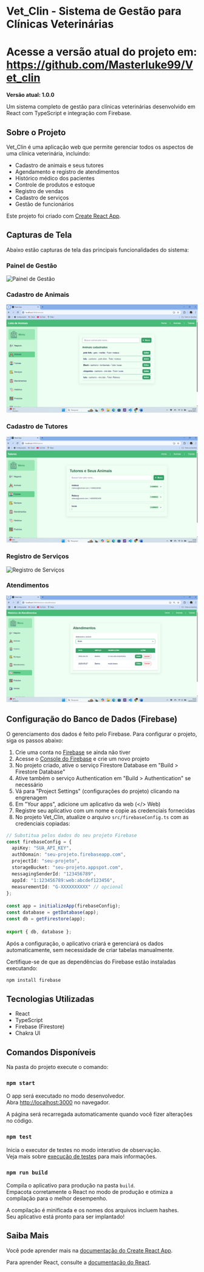 # Vet_Clin - Sistema de Gestão para Clínicas Veterinárias
# Acesse a versão atual do projeto em: https://github.com/Masterluke99/Vet_clin

**Versão atual: 1.0.0**

Um sistema completo de gestão para clínicas veterinárias desenvolvido em React com TypeScript e integração com Firebase.

## Sobre o Projeto

Vet_Clin é uma aplicação web que permite gerenciar todos os aspectos de uma clínica veterinária, incluindo:

- Cadastro de animais e seus tutores
- Agendamento e registro de atendimentos
- Histórico médico dos pacientes
- Controle de produtos e estoque
- Registro de vendas
- Cadastro de serviços
- Gestão de funcionários

Este projeto foi criado com [Create React App](https://github.com/facebook/create-react-app).

## Capturas de Tela

Abaixo estão capturas de tela das principais funcionalidades do sistema:

### Painel de Gestão

![Painel de Gestão](screenshots/painel%20de%20gestão.png)

### Cadastro de Animais

![Cadastro de Animais](./screenshots/cadastro%20de%20animais.png)

### Cadastro de Tutores

![Cadastro de Tutores](./screenshots/cadastro%20de%20tutores.png)

### Registro de Serviços

![Registro de Serviços](./screenshots/registro%20de%20serviços.png)

### Atendimentos

![Atendimentos](./screenshots/atendimentos.png)

## Configuração do Banco de Dados (Firebase)

O gerenciamento dos dados é feito pelo Firebase. Para configurar o projeto, siga os passos abaixo:

1. Crie uma conta no [Firebase](https://firebase.google.com/) se ainda não tiver
2. Acesse o [Console do Firebase](https://console.firebase.google.com/) e crie um novo projeto
3. No projeto criado, ative o serviço Firestore Database em "Build > Firestore Database"
4. Ative também o serviço Authentication em "Build > Authentication" se necessário
5. Vá para "Project Settings" (configurações do projeto) clicando na engrenagem
6. Em "Your apps", adicione um aplicativo da web (</> Web)
7. Registre seu aplicativo com um nome e copie as credenciais fornecidas
8. No projeto Vet_Clin, atualize o arquivo `src/firebaseConfig.ts` com as credenciais copiadas:

```typescript
// Substitua pelos dados do seu projeto Firebase
const firebaseConfig = {
  apiKey: "SUA_API_KEY",
  authDomain: "seu-projeto.firebaseapp.com",
  projectId: "seu-projeto",
  storageBucket: "seu-projeto.appspot.com",
  messagingSenderId: "123456789",
  appId: "1:123456789:web:abcdef123456",
  measurementId: "G-XXXXXXXXXX" // opcional
};

const app = initializeApp(firebaseConfig);
const database = getDatabase(app);
const db = getFirestore(app);

export { db, database };
```

Após a configuração, o aplicativo criará e gerenciará os dados automaticamente, sem necessidade de criar tabelas manualmente.

Certifique-se de que as dependências do Firebase estão instaladas executando:

```bash
npm install firebase
```

## Tecnologias Utilizadas

- React
- TypeScript
- Firebase (Firestore)
- Chakra UI

## Comandos Disponíveis

Na pasta do projeto execute o comando:

### `npm start`

O app será executado no modo desenvolvedor.  
Abra [http://localhost:3000](http://localhost:3000) no navegador.

A página será recarregada automaticamente quando você fizer alterações no código.

### `npm test`

Inicia o executor de testes no modo interativo de observação.  
Veja mais sobre [execução de testes](https://facebook.github.io/create-react-app/docs/running-tests) para mais informações.

### `npm run build`

Compila o aplicativo para produção na pasta `build`.  
Empacota corretamente o React no modo de produção e otimiza a compilação para o melhor desempenho.

A compilação é minificada e os nomes dos arquivos incluem hashes.  
Seu aplicativo está pronto para ser implantado!

## Saiba Mais

Você pode aprender mais na [documentação do Create React App](https://facebook.github.io/create-react-app/docs/getting-started).

Para aprender React, consulte a [documentação do React](https://reactjs.org/).

